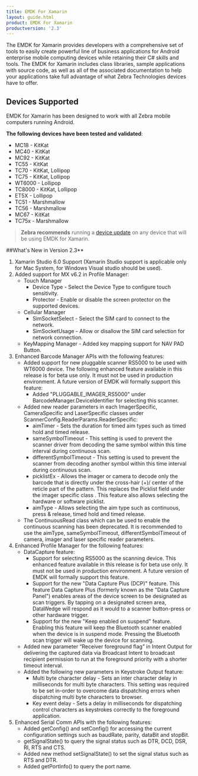 ```yaml
---
title: EMDK For Xamarin
layout: guide.html
product: EMDK For Xamarin
productversion: '2.3'
---
```

The EMDK for Xamarin provides developers with a comprehensive set of tools to easily create powerful line of business applications for Android enterprise mobile computing devices while retaining their C# skills and tools. The EMDK for Xamarin includes class libraries, sample applications with source code, as well as all of the associated documentation to help your applications take full advantage of what Zebra Technologies devices have to offer.


## Devices Supported
EMDK for Xamarin has been designed to work with all Zebra mobile computers running Android. 

**The following devices have been tested and validated**:

* MC18 - KitKat
* MC40 - KitKat
* MC92 - KitKat
* TC55 - KitKat
* TC70 - KitKat, Lollipop 
* TC75 - KitKat, Lollipop 
* WT6000 - Lollipop
* TC8000 - KitKat, Lollipop
* ET5X - Lollipop
* TC51 - Marshmallow
* TC56 - Marshmallow
* MC67 - KitKat
* TC75x - Marshmallow

>**Zebra recommends** running a [device update](/emdk-for-xamarin/2-3/guide/deviceupdate) on any device that will be using EMDK for Xamarin.

##What's New in Version 2.3**

1. Xamarin Studio 6.0 Support (Xamarin Studio support is applicable only for Mac System, for Windows Visual studio should be used).
2. Added support for MX v6.2 in Profile Manager:
    * Touch Manager
        * Device Type - Select the Device Type to configure touch sensitivity.
        * Protector - Enable or disable the screen protector on the supported devices.
    * Cellular Manager
        * SimSocketSelect - Select the SIM card to connect to the network.
        * SimSocketUsage - Allow or disallow the SIM card selection for network connection.
    * KeyMapping Manager - Added key mapping support for NAV PAD Button.
3. Enhanced Barcode Manager APIs with the following features:
    * Added support for new pluggable scanner RS5000 to be used with WT6000 device. The following enhanced feature available in this release is for beta use only. It must not be used in production environment. A future version of EMDK will formally support this feature:
        * Added "PLUGGABLE_IMAGER_RS5000" under BarcodeManager.DeviceIdentifier for selecting this scanner.
    * Added new reader parameters in each ImagerSpecific, CameraSpecific and LaserSpecific classes under ScannerConfig.ReaderParams.ReaderSpecific:
        * aimTimer - Sets the duration for timed aim types such as timed hold and timed release.
        * sameSymbolTimeout - This setting is used to prevent the scanner driver from decoding the same symbol within this time interval during continuous scan.
        * differentSymbolTimeout - This setting is used to prevent the scanner from decoding another symbol within this time interval during continuous scan.
        * picklistEx - Allows the imager or camera to decode only the barcode that is directly under the cross-hair (+)/ center of the reticle part of the pattern. This replaces the Picklist field under the imager specific class . This feature also allows selecting the hardware or software picklist.
        * aimType - Allows selecting the aim type such as continuous, press & release, timed hold and timed release.
    * The ContinuousRead class which can be used to enable the continuous scanning has been deprecated. It is recommended to use the aimType, sameSymbolTimeout, differentSymbolTimeout of camera, imager and laser specific reader parameters.
4. Enhanced Profile Manager for the following features:
    *   DataCapture feature:
        * Support for selecting RS5000 as the scanning device. This enhanced feature available in this release is for beta use only. It must not be used in production environment. A future version of EMDK will formally support this feature.
        * Support for the new "Data Capture Plus (DCP)" feature. This feature Data Capture Plus (formerly known as the "Data Capture Panel") enables areas of the device screen to be designated as scan triggers. By tapping on a designated screen area, DataWedge will respond as it would to a scanner button-press or other hardware trigger.
        * Support for the new "Keep enabled on suspend" feature. Enabling this feature will keep the Bluetooth scanner enabled when the device is in suspend mode. Pressing the Bluetooth scan trigger will wake up the device for scanning.
    * Added new parameter “Receiver foreground flag” in Intent Output for delivering the captured data via Broadcast Intent to broadcast recipient permission to run at the foreground priority with a shorter timeout interval.
    * Added the following new parameters in Keystroke Output feature:
        * Multi byte character delay - Sets an inter character delay in milliseconds for multi byte characters. This setting was required to be set in-order to overcome data dispatching errors when dispatching multi byte characters to browser.
        * Key event delay - Sets a delay in milliseconds for dispatching control characters as keystrokes correctly to the foreground application.
5. Enhanced Serial Comm APIs with the following features:
    * Added getConfig() and setConfig() for accessing the current configuration settings such as baudRate, parity, dataBit and stopBit.
    * getSignalState() to query the signal status such as DTR, DCD, DSR, RI, RTS and CTS.
    * Added new method setSignalState() to set the signal status such as RTS and DTR.
    * Added getPortInfo() to query the port name.

